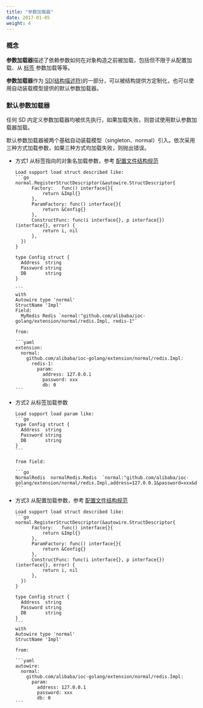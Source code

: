 ```yaml
---
title: "参数加载器"
date: 2017-01-05
weight: 4
---
```


### 概念

**参数加载器**描述了依赖参数如何在对象构造之前被加载，包括但不限于从配置加载、从 [标签](/docs/reference/tag_format/) 参数加载等等。

**参数加载器**作为 [SD(结构描述符)](../sd)的一部分，可以被结构提供方定制化，也可以使用自动装载模型提供的默认参数加载器。

### 默认参数加载器

任何 SD 内定义参数加载器均被优先执行，如果加载失败，则尝试使用默认参数加载器加载。

默认参数加载器被两个基础自动装载模型（singleton、normal）引入。依次采用三种方式加载参数，如果三种方式均加载失败，则抛出错误。

- 方式1 从标签指向的对象名加载参数，参考  [配置文件结构规范](/docs/reference/yaml_structure/)

  ````
  Load support load struct described like:
  ```go
  normal.RegisterStructDescriptor(&autowire.StructDescriptor{
  		Factory:   func() interface{}{
  			return &Impl{}
  		},
  		ParamFactory: func() interface{}{
  			return &Config{}
  		},
  		ConstructFunc: func(i interface{}, p interface{}) (interface{}, error) {
  			return i, nil
  		},
  	})
  }
  
  type Config struct {
  	Address  string
  	Password string
  	DB       string
  }
  
  ```
  with
  Autowire type 'normal'
  StructName 'Impl'
  Field:
  	MyRedis Redis `normal:"github.com/alibaba/ioc-golang/extension/normal/redis.Impl, redis-1"`
  
  from:
  
  ```yaml
  extension:
    normal:
      github.com/alibaba/ioc-golang/extension/normal/redis.Impl:
        redis-1:
          param:
            address: 127.0.0.1
            password: xxx
            db: 0
  ```
  ````

- 方式2 从标签加载参数

  ````
  Load support load param like:
  ```go
  type Config struct {
  	Address  string
  	Password string
  	DB       string
  }
  ```
  
  from field:
  
  ```go
  NormalRedis  normalRedis.Redis  `normal:"github.com/alibaba/ioc-golang/extension/normal/redis.Impl,address=127.0.0.1&password=xxx&db=0"`
  ```
  ````

- 方式3 从配置加载参数，参考 [配置文件结构规范](/cn/docs/reference/yaml_structure)

  ````
  Load support load struct described like:
  ```go
  normal.RegisterStructDescriptor(&autowire.StructDescriptor{
  		Factory:   func() interface{}{
  			return &Impl{}
  		},
  		ParamFactory: func() interface{}{
  			return &Config{}
  		},
  		ConstructFunc: func(i interface{}, p interface{}) (interface{}, error) {
  			return i, nil
  		},
  	})
  }
  
  type Config struct {
  	Address  string
  	Password string
  	DB       string
  }
  ```
  with
  Autowire type 'normal'
  StructName 'Impl'
  
  from:
  
  ```yaml
  autowire:
    normal:
      github.com/alibaba/ioc-golang/extension/normal/redis.Impl:
        param:
          address: 127.0.0.1
          password: xxx
          db: 0
  ```
  ````
  
  



